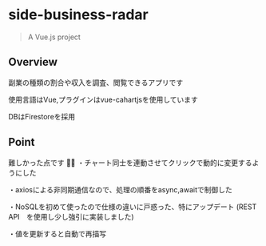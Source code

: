 # side-business-radar

> A Vue.js project

## Overview

副業の種類の割合や収入を調査、閲覧できるアプリです

使用言語はVue,プラグインはvue-cahartjsを使用しています

DBはFirestoreを採用

## Point

難しかった点です

・チャート同士を連動させてクリックで動的に変更するようにした

・axiosによる非同期通信なので、処理の順番をasync,awaitで制御した

・NoSQLを初めて使ったので仕様の違いに戸惑った、特にアップデート
  (REST　API　を使用し少し強引に実装しました)
  
・値を更新すると自動で再描写